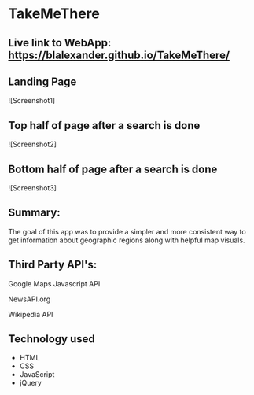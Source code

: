 # TakeMeThere

## Live link to WebApp: https://blalexander.github.io/TakeMeThere/


## Landing Page
![Screenshot1]

## Top half of page after a search is done
![Screenshot2]

## Bottom half of page after a search is done
![Screenshot3]


## Summary:
The goal of this app was to provide a simpler and more consistent way to get information about geographic regions along with helpful map visuals.

## Third Party API's: 

Google Maps Javascript API

NewsAPI.org

Wikipedia API

## Technology used
* HTML
* CSS
* JavaScript
* jQuery
